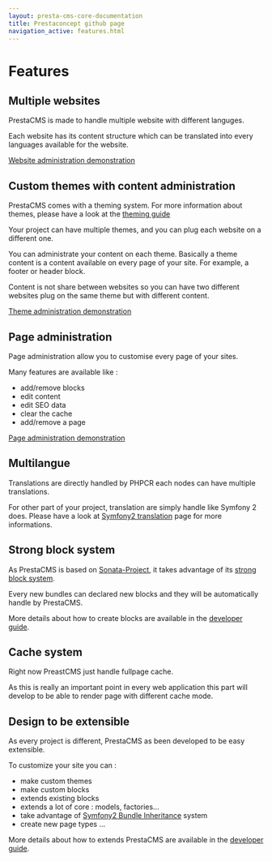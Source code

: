 ```yaml
---
layout: presta-cms-core-documentation
title: Prestaconcept github page
navigation_active: features.html
---
```


# Features


## Multiple websites

PrestaCMS is made to handle multiple website with different languges.

Each website has its content structure which can be translated into every languages available for the website.

[Website administration demonstration][8]

## Custom themes with content administration

PrestaCMS comes with a theming system. For more information about themes, please have a look at the [theming guide][1]

Your project can have multiple themes, and you can plug each website on a different one.

You can administrate your content on each theme. Basically a theme content is a content available on every page of your site.
For example, a footer or header block.

Content is not share between websites so you can have two different websites plug on the same theme but with different content.

[Theme administration demonstration][9]

## Page administration

Page administration allow you to customise every page of your sites.

Many features are available like :

- add/remove blocks
- edit content
- edit SEO data
- clear the cache
- add/remove a page

[Page administration demonstration][10]

## Multilangue

Translations are directly handled by PHPCR each nodes can have multiple translations.

For other part of your project, translation are simply handle like Symfony 2 does.
Please have a look at [Symfony2 translation][2] page for more informations.

## Strong block system

As PrestaCMS is based on [Sonata-Project][3], it takes advantage of its [strong block system][4].

Every new bundles can declared new blocks and they will be automatically handle by PrestaCMS.

More details about how to create blocks are available in the [developer guide][5].


## Cache system

Right now PreastCMS just handle fullpage cache.

As this is really an important point in every web application this part will develop to be able to render page with
different cache mode.


## Design to be extensible

As every project is different, PrestaCMS as been developed to be easy extensible.

To customize your site you can :

- make custom themes
- make custom blocks
- extends existing blocks
- extends a lot of core : models, factories...
- take advantage of [Symfony2 Bundle Inheritance][6] system
- create new page types
...

More details about how to extends PrestaCMS are available in the [developer guide][7].



[1]: /presta-cms-core/theming-guide/index.html
[2]: http://symfony.com/doc/current/book/translation.html
[3]: http://sonata-project.org/bundles/
[4]: http://sonata-project.org/bundles/block/master/doc/index.html
[5]: /presta-cms-core/developer-guide/block.html
[6]: http://symfony.com/doc/current/cookbook/bundles/inheritance.html
[7]: /presta-cms-core/developer-guide/extending.html
[8]: http://sandbox.prestacms.fr/admin/presta/cmscore/website/list
[9]: http://sandbox.prestacms.fr/admin/cms/theme/edit/creative
[10]: http://sandbox.prestacms.fr/admin/cms/page/edit?locale=en&_locale=&website=%2Fwebsite%2Fsandbox&id=website%2Fsandbox%2Fmenu%2Fmain%2Fhome
